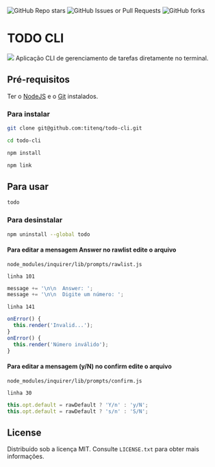 ![GitHub Repo stars](https://img.shields.io/github/stars/titenq/todo-cli)
![GitHub Issues or Pull Requests](https://img.shields.io/github/issues/titenq/todo-cli)
![GitHub forks](https://img.shields.io/github/forks/titenq/todo-cli)


# TODO CLI
![](https://github.com/titenq/cartoon-memory-game/blob/master/img/tdo01.png?raw=true)
Aplicação CLI de gerenciamento de tarefas diretamente no terminal.

## Pré-requisitos
Ter o [NodeJS](https://nodejs.org/) e o [Git](https://git-scm.com/) instalados.

### Para instalar
```bash
git clone git@github.com:titenq/todo-cli.git
```

```bash
cd todo-cli
```

```bash
npm install
```

```bash
npm link
```

## Para usar
```bash
todo
```

### Para desinstalar
```bash
npm uninstall --global todo
```

#### Para editar a mensagem Answer no rawlist edite o arquivo
`node_modules/inquirer/lib/prompts/rawlist.js`

`linha 101`
```javascript
message += '\n\n  Answer: ';
message += '\n\n  Digite um número: ';
```

`linha 141`
```javascript
onError() {
  this.render('Invalid...');
}
onError() {
  this.render('Número inválido');
}
```

#### Para editar a mensagem (y/N) no confirm edite o arquivo
`node_modules/inquirer/lib/prompts/confirm.js`

`linha 30`
```javascript
this.opt.default = rawDefault ? 'Y/n' : 'y/N';
this.opt.default = rawDefault ? 's/n' : 'S/N';
```

## License
Distribuído sob a licença MIT. Consulte `LICENSE.txt` para obter mais informações.
